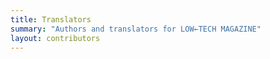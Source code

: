 ```yaml
---
title: Translators
summary: "Authors and translators for LOW←TECH MAGAZINE"
layout: contributors
---
```





